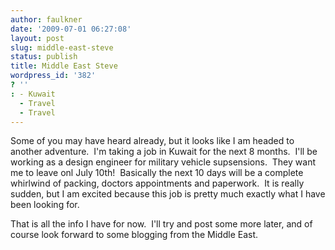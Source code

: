 ```yaml
---
author: faulkner
date: '2009-07-01 06:27:08'
layout: post
slug: middle-east-steve
status: publish
title: Middle East Steve
wordpress_id: '382'
? ''
: - Kuwait
  - Travel
  - Travel
---
```


Some of you may have heard already, but it looks like I am headed to another
adventure.  I'm taking a job in Kuwait for the next 8 months.  I'll be working
as a design engineer for military vehicle supsensions.  They want me to leave
onl July 10th!  Basically the next 10 days will be a complete whirlwind of
packing, doctors appointments and paperwork.  It is really sudden, but I am
excited because this job is pretty much exactly what I have been looking for.

That is all the info I have for now.  I'll try and post some more later, and
of course look forward to some blogging from the Middle East.

